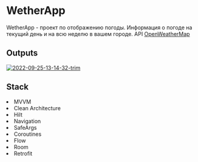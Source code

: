 # WetherApp
WetherApp - проект по отображению погоды. Информация о погоде на текущий день и на всю неделю в вашем городе.
API [OpenWeatherMap](https://openweathermap.org/)
<h2 id="Outputs">Outputs</h2>
<p><a href='https://postimg.cc/RNYcXycS' target='_blank'><img src='https://i.postimg.cc/RNYcXycS/2022-09-25-13-14-32-trim.gif' border='0' alt='2022-09-25-13-14-32-trim'/></a></p>
<h2 id="Stack">Stack</h2>
<li>MVVM</li>
<li>Clean Architecture</li>
<li>Hilt</li>
<li>Navigation</li>
<li>SafeArgs</li>
<li>Coroutines</li>
<li>Flow</li>
<li>Room</li>
<li>Retrofit</li>
